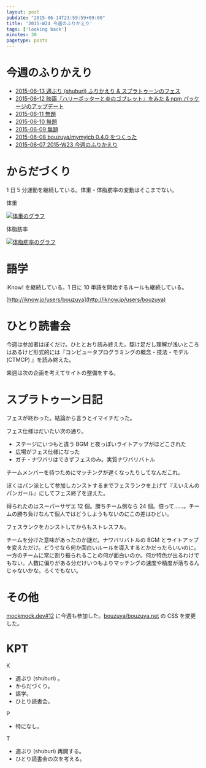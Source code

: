 ```yaml
---
layout: post
pubdate: "2015-06-14T23:59:59+09:00"
title: '2015-W24 今週のふりかえり'
tags: ['looking back']
minutes: 30
pagetype: posts
---
```

# 今週のふりかえり

- [2015-06-13 週ぶり (shuburi) ふりかえり & スプラトゥーンのフェス][2015-06-13]
- [2015-06-12 映画『ハリーポッターと炎のゴブレット』をみた & npm パッケージのアップデート][2015-06-12]
- [2015-06-11 無題][2015-06-11]
- [2015-06-10 無題][2015-06-10]
- [2015-06-09 無題][2015-06-09]
- [2015-06-08 bouzuya/mymyjcb 0.4.0 をつくった][2015-06-08]
- [2015-06-07 2015-W23 今週のふりかえり][2015-06-07]

# からだづくり

1 日 5 分運動を継続している。体重・体脂肪率の変動はそこまでない。

体重

[![体重のグラフ][graph-weight-img]][graph-weight-url]

体脂肪率

[![体脂肪率のグラフ][graph-percent-img]][graph-percent-url]

# 語学

iKnow! を継続している。1 日に 10 単語を開始するルールも継続している。

[http://iknow.jp/users/bouzuya](http://iknow.jp/users/bouzuya)

# ひとり読書会

今週は参加者はぼくだけ。ひととおり読み終えた。駆け足だし理解が浅いところはあるけど形式的には『コンピュータプログラミングの概念・技法・モデル (CTMCP) 』を読み終えた。

来週は次の企画を考えてサイトの整備をする。

# スプラトゥーン日記

フェスが終わった。結論から言うとイマイチだった。

フェス仕様はだいたい次の通り。

- ステージにいつもと違う BGM と夜っぽいライトアップがほどこされた
- 広場がフェス仕様になった
- ガチ・ナワバリはできずフェスのみ。実質ナワバリバトル

チームメンバーを待つためにマッチングが遅くなったりしてなんだこれ。

ぼくはパン派として参加しカンストするまでフェスランクを上げて『えいえんのパンガール』にしてフェス終了を迎えた。

得られたのはスーパーサザエ 12 個。勝ちチーム側なら 24 個。倍って……。チームの勝ち負けなんて個人ではどうしようもないのにこの差はひどい。

フェスランクをカンストしてからもストレスフル。

チームを分けた意味があったのか謎だ。ナワバリバトルの BGM とライトアップを変えただけ。どうせなら何か面白いルールを導入するとかだったらいいのに。一方のチームに常に割り振られることの何が面白いのか。何か特色が出るわけでもない。人数に偏りがある分だけいつもよりマッチングの速度や精度が落ちるんじゃないかな。ろくでもない。

# その他

[mockmock.dev#12](http://mockmock.connpass.com/event/16136/) に今週も参加した。[bouzuya/bouzuya.net][] の CSS を変更した。

# KPT

K

- 週ぶり (shuburi) 。
- からだづくり。
- 語学。
- ひとり読書会。

P

- 特になし。

T

- 週ぶり (shuburi) 再開する。
- ひとり読書会の次を考える。

[graph-percent-img]: http://graph.hatena.ne.jp/bouzuya/graph?graphname=percent&startdate=2015-01-01&enddate=2015-06-14
[graph-percent-url]: http://graph.hatena.ne.jp/bouzuya/percent/?startdate=2015-01-01&enddate=2015-06-14
[graph-weight-img]: http://graph.hatena.ne.jp/bouzuya/graph?graphname=weight&startdate=2015-01-01&enddate=2015-06-14
[graph-weight-url]: http://graph.hatena.ne.jp/bouzuya/weight/?startdate=2015-01-01&enddate=2015-06-14
[shuburi]: http://shuburi.org
[2015-06-13]: http://blog.bouzuya.net/2015/06/13/
[2015-06-12]: http://blog.bouzuya.net/2015/06/12/
[2015-06-11]: http://blog.bouzuya.net/2015/06/11/
[2015-06-10]: http://blog.bouzuya.net/2015/06/10/
[2015-06-09]: http://blog.bouzuya.net/2015/06/09/
[2015-06-08]: http://blog.bouzuya.net/2015/06/08/
[2015-06-07]: http://blog.bouzuya.net/2015/06/07/
[bouzuya/bouzuya.net]: https://github.com/bouzuya/bouzuya.net

